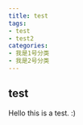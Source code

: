 ```yaml
---
title: test
tags: 
- test
- test2
categories:
- 我是1号分类
- 我是2号分类
---
```


## test

Hello this is a test. :)
